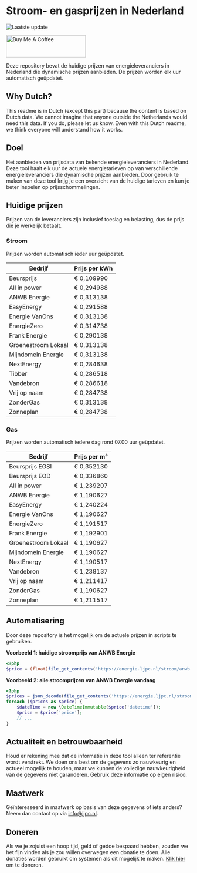 # Stroom- en gasprijzen in Nederland

![Laatste update](https://img.shields.io/badge/laatste%20update-2024--09--23%2009%3A00%20CET-brightgreen)

<a href="https://www.buymeacoffee.com/Lars-" target="_blank"><img src="https://cdn.buymeacoffee.com/buttons/v2/default-orange.png" alt="Buy Me A Coffee" height="60" style="height: 60px !important;width: 217px !important;" ></a>

Deze repository bevat de huidige prijzen van energieleveranciers in Nederland die dynamische prijzen aanbieden. De prijzen worden elk uur automatisch geüpdatet.

## Why Dutch?

This readme is in Dutch (except this part) because the content is based on Dutch data. We cannot imagine that anyone outside the Netherlands would need this data. If you do, please let us know. Even with this Dutch readme, we think
everyone will understand how it works.

## Doel

Het aanbieden van prijsdata van bekende energieleveranciers in Nederland. Deze tool haalt elk uur de actuele energietarieven op van verschillende energieleveranciers die dynamische prijzen aanbieden. Door gebruik te maken van deze tool
krijg je een overzicht van de huidige tarieven en kun je beter inspelen op prijsschommelingen.

## Huidige prijzen

Prijzen van de leveranciers zijn inclusief toeslag en belasting, dus de prijs die je werkelijk betaalt.

### Stroom

Prijzen worden automatisch ieder uur geüpdatet.

 Bedrijf | Prijs per kWh 
---------|---------------
Beursprijs | € 0,109990
All in power | € 0,294988
ANWB Energie | € 0,313138
EasyEnergy | € 0,291588
Energie VanOns | € 0,313138
EnergieZero | € 0,314738
Frank Energie | € 0,290138
Groenestroom Lokaal | € 0,313138
Mijndomein Energie | € 0,313138
NextEnergy | € 0,284638
Tibber | € 0,286518
Vandebron | € 0,286618
Vrij op naam | € 0,284738
ZonderGas | € 0,313138
Zonneplan | € 0,284738


### Gas

Prijzen worden automatisch iedere dag rond 07.00 uur geüpdatet.

 Bedrijf | Prijs per m³ 
---------|--------------
Beursprijs EGSI | € 0,352130
Beursprijs EOD | € 0,336860
All in power | € 1,239207
ANWB Energie | € 1,190627
EasyEnergy | € 1,240224
Energie VanOns | € 1,190627
EnergieZero | € 1,191517
Frank Energie | € 1,192901
Groenestroom Lokaal | € 1,190627
Mijndomein Energie | € 1,190627
NextEnergy | € 1,190517
Vandebron | € 1,238137
Vrij op naam | € 1,211417
ZonderGas | € 1,190627
Zonneplan | € 1,211517


## Automatisering

Door deze repository is het mogelijk om de actuele prijzen in scripts te gebruiken.

**Voorbeeld 1: huidige stroomprijs van ANWB Energie**

```php
<?php
$price = (float)file_get_contents('https://energie.ljpc.nl/stroom/anwb-energie-nu.txt');

```

**Voorbeeld 2: alle stroomprijzen van ANWB Energie vandaag**

```php
<?php
$prices = json_decode(file_get_contents('https://energie.ljpc.nl/stroom/all-in-power-vandaag.json'),true);
foreach ($prices as $price) {
    $dateTime = new \DateTimeImmutable($price['datetime']);
    $price = $price['price'];
    // ...
}
```

## Actualiteit en betrouwbaarheid

Houd er rekening mee dat de informatie in deze tool alleen ter referentie wordt verstrekt. We doen ons best om de gegevens zo nauwkeurig en actueel mogelijk te houden, maar we kunnen de volledige nauwkeurigheid van de gegevens niet
garanderen. Gebruik deze informatie op eigen risico.

## Maatwerk

Geïnteresseerd in maatwerk op basis van deze gegevens of iets anders? Neem dan contact op
via [info@ljpc.nl](mailto:info@ljpc.nl?subject=Energie%20prijzen).

## Doneren

Als we je zojuist een hoop tijd, geld of gedoe bespaard hebben, zouden we het fijn vinden als je zou willen overwegen een
donatie te doen. Alle donaties worden gebruikt om systemen als dit mogelijk te
maken. [Klik hier](https://www.buymeacoffee.com/Lars-) om te doneren.
